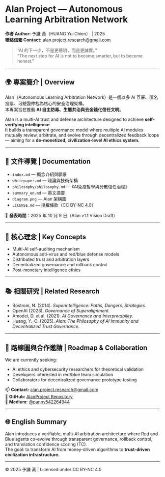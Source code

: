 # Alan Project — Autonomous Learning Arbitration Network  
**作者 Author:** 予謙 黃（HUANG Yu-Chien） | 2025  
**聯絡信箱 Contact:** alan.project.research@gmail.com  

> “AI 的下一步，不是更聰明，而是更誠實。”  
> “The next step for AI is not to become smarter, but to become honest.”

---

## 🌍 專案簡介 | Overview
Alan（Autonomous Learning Arbitration Network）是一個以多 AI 互審、匿名投票、可驗證仲裁為核心的安全治理架構。  
本專案旨在推動 **AI 自主防毒、生態共治與去金錢化信任文明**。

Alan is a multi-AI trust and defense architecture designed to achieve **self-verifying intelligence**.  
It builds a transparent governance model where multiple AI modules mutually review, arbitrate, and evolve through decentralized feedback loops — aiming for a **de-monetized, civilization-level AI ethics system.**

---

## 📘 文件導覽 | Documentation
- `index.md` — 概念介紹與願景  
- `whitepaper.md` — 理論與技術架構  
- `philosophy/philosophy.md` — 《AI免疫哲學與分散信任治理》  
- `summary_en.md` — 英文摘要  
- `diagram.png` — Alan 架構圖  
- `LICENSE.md` — 授權條款（CC BY-NC 4.0）

📅 **發表時間**：2025 年 10 月 9 日（Alan v1.1 Vision Draft）

---

## 🧩 核心理念 | Key Concepts
- Multi-AI self-auditing mechanism  
- Autonomous anti-virus and red/blue defense models  
- Distributed trust and arbitration layers  
- Decentralized governance and rollback control  
- Post-monetary intelligence ethics

---

## 📚 相關研究 | Related Research
- Bostrom, N. (2014). *Superintelligence: Paths, Dangers, Strategies.*  
- OpenAI (2023). *Governance of Superalignment.*  
- Amodei, D. et al. (2021). *AI Governance and Interpretability.*  
- Huang, Y.-C. (2025). *Alan: The Philosophy of AI Immunity and Decentralized Trust Governance.*

---

## 🚀 路線圖與合作邀請 | Roadmap & Collaboration
We are currently seeking:
- AI ethics and cybersecurity researchers for theoretical validation  
- Developers interested in red/blue team simulation  
- Collaborators for decentralized governance prototype testing  

📫 **Contact:** alan.project.research@gmail.com  
🔗 **GitHub:** [AlanProject Repository](https://github.com/panny542264944-ai/AlanProject)  
📰 **Medium:** [@panny542264944](https://medium.com/@panny542264944)

---

## 🌐 English Summary
Alan introduces a verifiable, multi-AI arbitration architecture where Red and Blue agents co-evolve through transparent governance, rollback control, and translation confidence scoring (TC).  
The goal: to transform AI from money-driven algorithms to **trust-driven civilization infrastructure.**

---

© 2025 予謙 黃 | Licensed under CC BY-NC 4.0  

